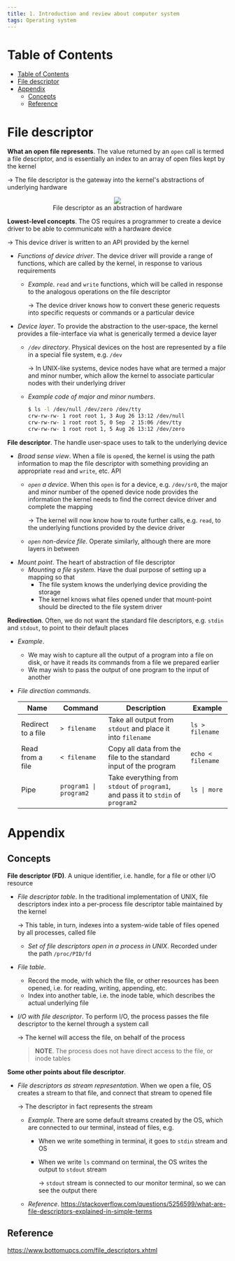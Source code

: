 ```yaml
---
title: 1. Introduction and review about computer system
tags: Operating system
---
```


<!-- TOC titleSize:1 tabSpaces:2 depthFrom:1 depthTo:6 withLinks:1 updateOnSave:1 orderedList:0 skip:0 title:1 charForUnorderedList:* -->
# Table of Contents
- [Table of Contents](#table-of-contents)
- [File descriptor](#file-descriptor)
- [Appendix](#appendix)
  - [Concepts](#concepts)
  - [Reference](#reference)
<!-- /TOC -->

# File descriptor
**What an open file represents**. The value returned by an `open` call is termed a file descriptor, and is essentially an index to an array of open files kept by the kernel

$\to$ The file descriptor is the gateway into the kernel's abstractions of underlying hardware

<div style="text-align:center">
    <img src="https://i.imgur.com/QkuYRXj.png">
    <figcaption>File descriptor as an abstraction of hardware</figcaption>
</div>

**Lowest-level concepts**. The OS requires a programmer to create a device driver to be able to communicate with a hardware device

$\to$ This device driver is written to an API provided by the kernel
* *Functions of device driver*. The device driver will provide a range of functions, which are called by the kernel, in response to various requirements
    * *Example*. `read` and `write` functions, which will be called in response to the analogous operations on the file descriptor

        $\to$ The device driver knows how to convert these generic requests into specific requests or commands or a particular device
* *Device layer*. To provide the abstraction to the user-space, the kernel provides a file-interface via what is generically termed a device layer
    * *`/dev` directory*. Physical devices on the host are represented by a file in a special file system, e.g. `/dev`

        $\to$ In UNIX-like systems, device nodes have what are termed a major and minor number, which allow the kernel to associate particular nodes with their underlying driver

    * *Example code of major and minor numbers*.

        ```bash
        $ ls -l /dev/null /dev/zero /dev/tty
        crw-rw-rw- 1 root root 1, 3 Aug 26 13:12 /dev/null
        crw-rw-rw- 1 root root 5, 0 Sep  2 15:06 /dev/tty
        crw-rw-rw- 1 root root 1, 5 Aug 26 13:12 /dev/zero
        ```

**File descriptor**. The handle user-space uses to talk to the underlying device
* *Broad sense view*. When a file is `open`ed, the kernel is using the path information to map the file descriptor with something providing an appropriate `read` and `write`, etc. API
    * *`open` a device*. When this `open` is for a device, e.g. `/dev/sr0`, the major and minor number of the opened device node provides the information the kernel needs to find the correct device driver and complete the mapping
        
        $\to$ The kernel will now know how to route further calls, e.g. `read`, to the underlying functions provided by the device driver
    * *`open` non-device file*. Operate similarly, although there are more layers in between
* *Mount point*. The heart of abstraction of file descriptor
    * *Mounting a file system*. Have the dual purpose of setting up a mapping so that 
        * The file system knows the underlying device providing the storage
        * The kernel knows what files opened under that mount-point should be directed to the file system driver

**Redirection**. Often, we do not want the standard file descriptors, e.g. `stdin` and `stdout`, to point to their default places
* *Example*. 
    * We may wish to capture all the output of a program into a file on disk, or have it reads its commands from a file we prepared earlier
    * We may wish to pass the output of one program to the input of another
* *File direction commands*.

    | Name | Command | Description | Example |
    | --- | --- | --- | --- |
    | Redirect to a file | `> filename` | Take all output from `stdout` and place it into `filename` | `ls > filename` |
    | Read from a file | `< filename` | Copy all data from the file to the standard input of the program | `echo < filename` |
    | Pipe | `program1 \| program2` | Take everything from `stdout` of `program1`, and pass it to `stdin` of `program2` | `ls \| more` |

# Appendix
## Concepts
**File descriptor (FD)**. A unique identifier, i.e. handle, for a file or other I/O resource
* *File descriptor table*. In the traditional implementation of UNIX, file descriptors index into a per-process file descriptor table maintained by the kernel

    $\to$ This table, in turn, indexes into a system-wide table of files opened by all processes, called file 
    * *Set of file descriptors open in a process in UNIX*. Recorded under the path `/proc/PID/fd`
* *File table*. 
    * Record the mode, with which the file, or other resources has been opened, i.e. for reading, writing, appending, etc.
    * Index into another table, i.e. the inode table, which describes the actual underlying file
* *I/O with file descriptor*. To perform I/O, the process passes the file descriptor to the kernel through a system call

    $\to$ The kernel will access the file, on behalf of the process

    >**NOTE**. The process does not have direct access to the file, or inode tables

**Some other points about file descriptor**.
* *File descriptors as stream representation*. When we open a file, OS creates a stream to that file, and connect that stream to opened file

    $\to$ The descriptor in fact represents the stream
    * *Example*. There are some default streams created by the OS, which are connected to our terminal, instead of files, e.g.
        * When we write something in terminal, it goes to `stdin` stream and OS
        * When we write `ls` command on terminal, the OS writes the output to `stdout` stream

            $\to$ `stdout` stream is connected to our monitor terminal, so we can see the output there
    * *Reference*. https://stackoverflow.com/questions/5256599/what-are-file-descriptors-explained-in-simple-terms

## Reference
https://www.bottomupcs.com/file_descriptors.xhtml